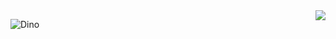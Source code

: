 <a href="https://github.com/jchwl0527?tab=repositories">
  <img align="right" src="https://github-readme-stats.vercel.app/api?username=jchwl0527&show_icons=true&hide_border=true" />
</a>


![Dino](https://cdn.jsdelivr.net/gh/jchwl0527/jchwl0527@master/dino.gif)
